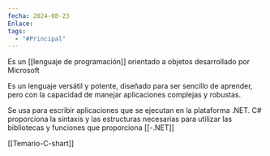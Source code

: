 ```yaml
---
fecha: 2024-08-23
Enlace: 
tags:
  - "#Principal"
---
```


Es un [[lenguaje de programación]] orientado a objetos desarrollado por Microsoft

Es un lenguaje versátil y potente, diseñado para ser sencillo de aprender, pero con la capacidad de manejar aplicaciones complejas y robustas.

Se usa para escribir aplicaciones que se ejecutan en la plataforma .NET. C# proporciona la sintaxis y las estructuras necesarias para utilizar las bibliotecas y funciones que proporciona [[-.NET]]


[[Temario-C-shart]]

